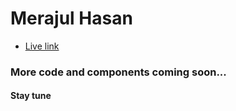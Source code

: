 # Merajul Hasan

- [Live link](https://merajulhasan.netlify.app/)

### More code and components coming soon...
#### Stay tune